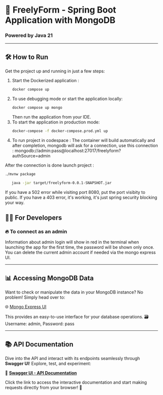 # 🚀 **FreelyForm** - Spring Boot Application with MongoDB

### Powered by **Java 21**

---

## 🛠️ **How to Run**

Get the project up and running in just a few steps:

1. Start the Dockerized application : 
    ```bash
   docker compose up
   ```
2. To use debugging mode or start the application locally:
    ```bash
   docker compose up mongo 
   ```
   Then run the application from your IDE.
3. To start the application in production mode:
    ```bash
   docker-compose -f docker-compose.prod.yml up
   ```
4. To run project in codespace :
The container will build automatically and after completion, mongodb will ask for a connection, use this connection : 
mongodb://admin:pass@localhost:27017/freelyform?authSource=admin

After the connection is done launch project : 

   ```bash
   ./mvnw package
   ```
 ```bash
    java -jar target/freelyform-0.0.1-SNAPSHOT.jar
   ```

If you have a 502 error while visiting port 8080, put the port visibity to public.
If you have a 403 error, it's working, it's just spring security blocking your way.

## 👩‍💻 **For Developers**

### 🔥 **To connect as an admin**

Information about admin login will show in red in the terminal when launching the app for the first time, the password will be shown only once.
You can delete the current admin account if needed via the mongo express UI.

---

## 📊 **Accessing MongoDB Data**

Want to check or manipulate the data in your MongoDB instance? No problem! Simply head over to:

🌐 [Mongo Express UI](http://localhost:8081)

This provides an easy-to-use interface for your database operations. 🗃️
Username: admin, Password: pass

---

## 📚 **API Documentation**

Dive into the API and interact with its endpoints seamlessly through **Swagger UI**! Explore, test, and experiment:

🔗 **[Swagger UI - API Documentation](http://localhost:8080/swagger-ui/index.html)**

Click the link to access the interactive documentation and start making requests directly from your browser! 🚀



